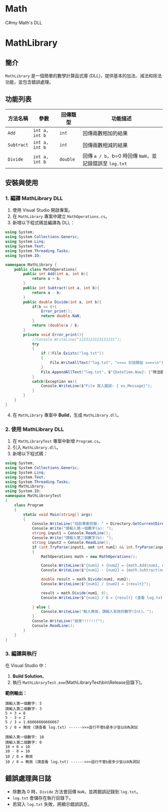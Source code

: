 # Math
C#my Math's DLL
# MathLibrary

## 簡介

`MathLibrary` 是一個簡單的數學計算函式庫 (DLL)，提供基本的加法、減法和除法功能，並包含錯誤處理。

## 功能列表

| 方法名稱       | 參數             | 回傳類型     | 功能描述                                      |
| ---------- | -------------- | -------- | ----------------------------------------- |
| `Add`      | `int a, int b` | `int`    | 回傳兩數相加的結果                                 |
| `Subtract` | `int a, int b` | `int`    | 回傳兩數相減的結果                                 |
| `Divide`   | `int a, int b` | `double` | 回傳 `a / b`，b=0 時回傳 `NaN`，並記錄錯誤至 `log.txt` |

## 安裝與使用

### **1. 編譯 MathLibrary DLL**

1. 使用 Visual Studio 開啟專案。
2. 在 `MathLibrary` 專案中建立 `MathOperations.cs`。
3. 新增以下程式碼並編譯為 DLL：

```csharp
using System;
using System.Collections.Generic;
using System.Linq;
using System.Text;
using System.Threading.Tasks;
using System.IO;

namespace MathLibrary {
    public class MathOperations{
        public int Add(int a, int b){
            return a + b;
        }
        public int Subtract(int a, int b){
            return a - b;
        }
        public double Divide(int a, int b){
            if(b == 0){
                Error_print();
                return double.NaN;
            }
            return (double)a / b;
        } 
        private void Error_print(){
            //Console.WriteLine("1233123123131231");
            try
            {
                if (!File.Exists("log.txt"))
                {
                    File.WriteAllText("log.txt", "==== 日誌開始 ====\n");
                }
                File.AppendAllText("log.txt", $"{DateTime.Now}: {"除法錯誤 b=0"}{Environment.NewLine}");
            }
            catch(Exception ex){
                Console.WriteLine($"File 寫入錯誤: { ex.Message}");
            }
        }
    }
}

```

4. 在 `MathLibrary` 專案中 **Build**，生成 `MathLibrary.dll`。

### **2. 使用 MathLibrary DLL**

1. 在 `MathLibraryTest` 專案中新增 `Program.cs`。
2. 引入 `MathLibrary.dll`。
3. 新增以下程式碼：

```csharp
using System;
using System.Collections.Generic;
using System.Linq;
using System.Text;
using System.Threading.Tasks;
using MathLibrary;
using System.IO;
namespace MathLibraryTest
{
    class Program
    {
        static void Main(string[] args)
        {
            Console.WriteLine("目前專案目錄: " + Directory.GetCurrentDirectory());
            Console.Write("請輸入第一個數字(a): ");
            string input1 = Console.ReadLine();
            Console.Write("請輸入第二個數字(b): ");
            string input2 = Console.ReadLine();
            if (int.TryParse(input1, out int num1) && int.TryParse(input2, out int num2))
            {
                MathOperations math = new MathOperations();

                Console.WriteLine($"{num1} + {num2} = {math.Add(num1, num2)}");
                Console.WriteLine($"{num1} - {num2} = {math.Subtract(num1, num2)}");

                double result = math.Divide(num1, num2);
                Console.WriteLine($"{num1} / {num2} = {result}");

                result = math.Divide(num1, 0);
                Console.WriteLine($"{num1} / 0 = {result} (查看 log.txt in {Directory.GetCurrentDirectory()})");
                
            } else {
                Console.WriteLine("輸入無效，請輸入有效的數字(Int)。"); 
            }
            Console.WriteLine("結束!!!!!!!");
            Console.ReadLine();
        }
    }
}

```

### **3. 編譯與執行**

在 Visual Studio 中：

1. **Build Solution**。
2. 執行 `MathLibraryTest.exe`(MathLibraryTest\bin\Release目錄下)。

**範例輸出：**

```
請輸入第一個數字: 5
請輸入第二個數字: 3
5 + 3 = 8
5 - 3 = 2
5 / 3 = 1.66666666666667
5 / 0 = 無效 (請查看 log.txt) ------>>>這行不管b是多少皆以0為測試
```

```
請輸入第一個數字: 10
請輸入第二個數字: 0
10 + 0 = 10
10 - 0 = 10
10 / 0 = 無效 
10 / 0 = 無效 (請查看 log.txt) ------>>>這行不管b是多少皆以0為測試
```

## 錯誤處理與日誌

- 除數為 0 時，`Divide` 方法會回傳 `NaN`，並將錯誤記錄到 `log.txt`。
- `log.txt` 會儲存在執行目錄下。
- 若寫入 `log.txt` 失敗，將顯示錯誤訊息。




